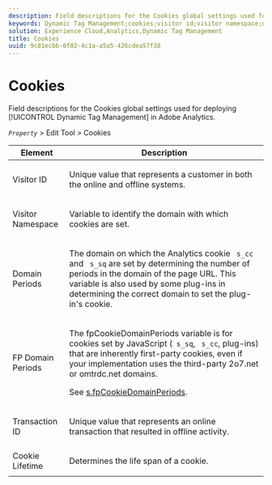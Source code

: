 ```yaml
---
description: Field descriptions for the Cookies global settings used for deploying Dynamic Tag Management in Adobe Analytics.
keywords: Dynamic Tag Management;cookies;visitor id;visitor namespace;domain periods;fp domain periods;transaction id;cookie lifetime
solution: Experience Cloud,Analytics,Dynamic Tag Management
title: Cookies
uuid: 9c81ecbb-0f02-4c1a-a5a5-426cdea57f38
---
```


# Cookies

Field descriptions for the Cookies global settings used for deploying [!UICONTROL Dynamic Tag Management] in Adobe Analytics.

 *`Property`* > Edit Tool > Cookies 

<table id="table_2758C770C91B4025AD74009B360D71F7"> 
 <thead> 
  <tr> 
   <th colname="col1" class="entry"> Element </th> 
   <th colname="col2" class="entry"> Description </th> 
  </tr> 
 </thead>
 <tbody> 
  <tr> 
   <td colname="col1"> Visitor ID </td> 
   <td colname="col2"> <p>Unique value that represents a customer in both the online and offline systems. </p> </td> 
  </tr> 
  <tr> 
   <td colname="col1"> Visitor Namespace </td> 
   <td colname="col2"> <p>Variable to identify the domain with which cookies are set. </p> </td>
  </tr> 
  <tr> 
   <td colname="col1"> Domain Periods </td> 
   <td colname="col2"> <p>The domain on which the Analytics cookie <code> s_cc</code> and <code> s_sq</code> are set by determining the number of periods in the domain of the page URL. This variable is also used by some plug-ins in determining the correct domain to set the plug-in's cookie. </p> </td> 
  </tr> 
  <tr> 
   <td colname="col1"> FP Domain Periods </td> 
   <td colname="col2"> <p>The <span class="term"> fpCookieDomainPeriods</span> variable is for cookies set by JavaScript (<code> s_sq</code>, <code> s_cc</code>, plug-ins) that are inherently first-party cookies, even if your implementation uses the third-party <span class="filepath"> 2o7.net</span> or <span class="filepath"> omtrdc.net</span> domains. </p> <p>See <a href="/help/implement/js-implementation/c-variables/configuration-variables.md"  > s.fpCookieDomainPeriods</a>. </p> </td> 
  </tr> 
  <tr> 
   <td colname="col1"> Transaction ID </td> 
   <td colname="col2"> <p>Unique value that represents an online transaction that resulted in offline activity. </p> </td> 
  </tr> 
  <tr> 
   <td colname="col1"> Cookie Lifetime </td> 
   <td colname="col2"> <p>Determines the life span of a cookie. </p> </td> 
  </tr> 
 </tbody> 
</table>

